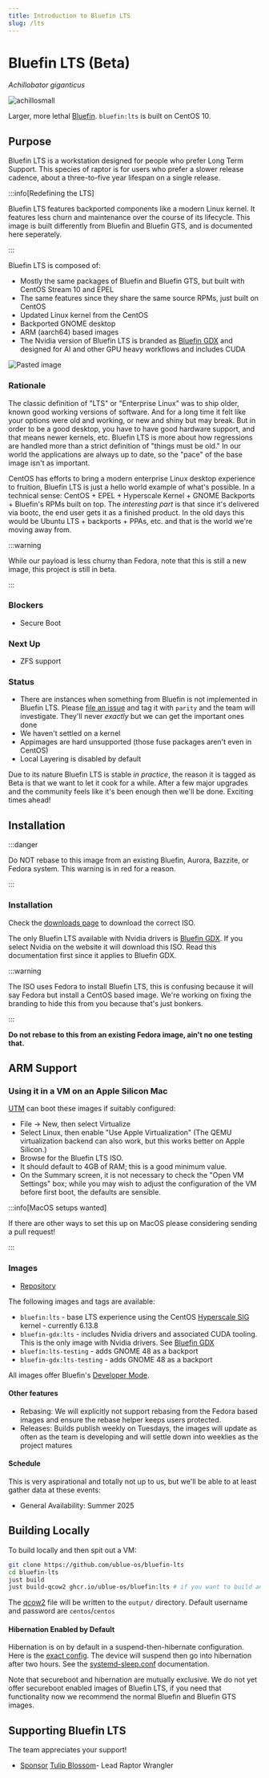 ```yaml
---
title: Introduction to Bluefin LTS
slug: /lts
---
```


# Bluefin LTS (Beta)
*Achillobator giganticus*

![achillosmall](https://github.com/user-attachments/assets/b6945e80-34e4-44bb-8518-91ad31fed56d)


Larger, more lethal [Bluefin](https://projectbluefin.io). `bluefin:lts` is built on CentOS 10.

## Purpose

Bluefin LTS is a workstation designed for people who prefer Long Term Support. 
This species of raptor is for users who prefer a slower release cadence, about a three-to-five year lifespan on a single release.

:::info[Redefining the LTS]

Bluefin LTS features backported components like a modern Linux kernel. It features less churn and maintenance over the course of its lifecycle. This image is built differently from Bluefin and Bluefin GTS, and is documented here seperately.

::: 

Bluefin LTS is composed of:

- Mostly the same packages of Bluefin and Bluefin GTS, but built with CentOS Stream 10 and EPEL
- The same features since they share the same source RPMs, just built on CentOS
- Updated Linux kernel from the CentOS
- Backported GNOME desktop
- ARM (aarch64) based images
- The Nvidia version of Bluefin LTS is branded as [Bluefin GDX](/gdx) and designed for AI and other GPU heavy workflows and includes CUDA
  
![Pasted image](https://github.com/user-attachments/assets/3972ac0f-d37e-4e89-ae91-ff1eb76eabeb)

### Rationale

The classic definition of "LTS" or "Enterprise Linux" was to ship older, known good working versions of software. And for a long time it felt like your options were old and working, or new and shiny but may break. But in order to be a good desktop, you have to have good hardware support, and that means newer kernels, etc. Bluefin LTS is more about how regressions are handled more than a strict definition of "things must be old." In our world the applications are always up to date, so the "pace" of the base image isn't as important. 

CentOS has efforts to bring a modern enterprise Linux desktop experience to fruition, Bluefin LTS is just a hello world example of what's possible. In a technical sense: CentOS + EPEL + Hyperscale Kernel + GNOME Backports + Bluefin's RPMs built on top. The _interesting part_ is that since it's delivered via bootc, the end user gets it as a finished product. In the old days this would be Ubuntu LTS + backports + PPAs, etc. and that is the world we're moving away from. 

:::warning

While our payload is less churny than Fedora, note that this is still a new image, this project is still in beta.

:::

### Blockers

- Secure Boot

### Next Up 

- ZFS support

### Status

- There are instances when something from Bluefin is not implemented in Bluefin LTS. Please [file an issue](https://github.com/ublue-os/bluefin-lts/issues) and tag it with `parity` and the team will investigate. They'll never _exactly_ but we can get the important ones done
- We haven't settled on a kernel
- Appimages are hard unsupported (those fuse packages aren't even in CentOS)
- Local Layering is disabled by default

Due to its nature Bluefin LTS is stable _in practice_, the reason it is tagged as Beta is that we want to let it cook for a while. After a few major upgrades and the community feels like it's been enough then we'll be done. Exciting times ahead!

## Installation

:::danger

Do NOT rebase to this image from an existing Bluefin, Aurora, Bazzite, or Fedora system. This warning is in red for a reason. 

:::

### Installation 

Check the [downloads page](./downloads.md) to download the correct ISO. 

The only Bluefin LTS available with Nvidia drivers is [Bluefin GDX](/gdx). If you select Nvidia on the website it will download this ISO. Read this documentation first since it applies to Bluefin GDX. 

:::warning

The ISO uses Fedora to install Bluefin LTS, this is confusing because it will say Fedora but install a CentOS based image. We're working on fixing the branding to hide this from you because that's just bonkers.

:::

**Do not rebase to this from an existing Fedora image, ain't no one testing that.**

## ARM Support

### Using it in a VM on an Apple Silicon Mac

[UTM](https://github.com/utmapp/UTM/) can boot these images if suitably configured:

*   File → New, then select Virtualize
*   Select Linux, then enable "Use Apple Virtualization" (The QEMU virtualization backend can also work, but this works better on Apple Silicon.)
*   Browse for the Bluefin LTS ISO.
*   It should default to 4GB of RAM; this is a good minimum value.
*   On the Summary screen, it is not necessary to check the "Open VM Settings" box; while you may wish to adjust the configuration of the VM before first boot, the defaults are sensible.

:::info[MacOS setups wanted]

If there are other ways to set this up on MacOS please considering sending a pull request!

:::

### Images

- [Repository](https://github.com/ublue-os/bluefin-lts)

The following images and tags are available:

- `bluefin:lts` - base LTS experience using the CentOS [Hyperscale SIG](https://sigs.centos.org/hyperscale/) kernel - currently 6.13.8
- `bluefin-gdx:lts` - includes Nvidia drivers and associated CUDA tooling. This is the only image with Nvidia drivers. See [Bluefin GDX](/gdx)
- `bluefin:lts-testing` - adds GNOME 48 as a backport
- `bluefin-gdx:lts-testing` - adds GNOME 48 as a backport


All images offer Bluefin's [Developer Mode](/bluefin-dx).
  
#### Other features

- Rebasing: We will explicitly not support rebasing from the Fedora based images and ensure the rebase helper keeps users protected.
- Releases: Builds publish weekly on Tuesdays, the images will update as often as the team is developing and will settle down into weeklies as the project matures

#### Schedule

This is very aspirational and totally not up to us, but we'll be able to at least gather data at these events: 

- General Availability: Summer 2025

## Building Locally 

To build locally and then spit out a VM: 

```bash
git clone https://github.com/ublue-os/bluefin-lts
cd bluefin-lts
just build
just build-qcow2 ghcr.io/ublue-os/bluefin:lts # if you want to build an ISO just change qcow2 to iso instead
```

The [qcow2](https://qemu-project.gitlab.io/qemu/system/images.html) file will be written to the `output/` directory. Default username and password are `centos`/`centos`

#### Hibernation Enabled by Default

Hibernation is on by default in a suspend-then-hibernate configuration. Here is the [exact config](https://github.com/ublue-os/bluefin-lts/blob/c0c8e2166cb5d0c4dd511ab3f677450c2cf8de0c/build_scripts/40-services.sh#L6). The device will suspend then go into hibernation after two hours. See the [systemd-sleep.conf](https://www.freedesktop.org/software/systemd/man/latest/systemd-sleep.conf.html) documentation.

Note that secureboot and hibernation are mutually exclusive. We do not yet offer secureboot enabled images of Bluefin LTS, if you need that functionality now we recommend the normal Bluefin and Bluefin GTS images.  

## Supporting Bluefin LTS

The team appreciates your support!

- <a class="github-button" href="https://github.com/sponsors/tulilirockz" data-color-scheme="no-preference: light; light: light; dark: dark;" data-icon="octicon-heart" data-size="large" aria-label="Sponsor tulilirockz">Sponsor</a> [Tulip Blossom](https://github.com/tulilirockz)- Lead Raptor Wrangler
